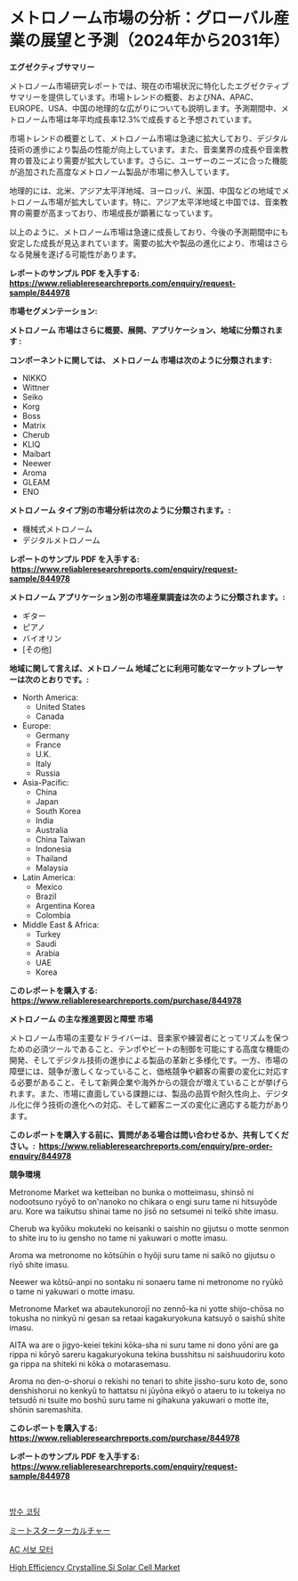 <p><h1>メトロノーム市場の分析：グローバル産業の展望と予測（2024年から2031年）</h1></p><p><strong>エグゼクティブサマリー</strong></p>
<p><p>メトロノーム市場研究レポートでは、現在の市場状況に特化したエグゼクティブサマリーを提供しています。市場トレンドの概要、およびNA、APAC、EUROPE、USA、中国の地理的な広がりについても説明します。予測期間中、メトロノーム市場は年平均成長率12.3%で成長すると予想されています。</p><p>市場トレンドの概要として、メトロノーム市場は急速に拡大しており、デジタル技術の進歩により製品の性能が向上しています。また、音楽業界の成長や音楽教育の普及により需要が拡大しています。さらに、ユーザーのニーズに合った機能が追加された高度なメトロノーム製品が市場に参入しています。</p><p>地理的には、北米、アジア太平洋地域、ヨーロッパ、米国、中国などの地域でメトロノーム市場が拡大しています。特に、アジア太平洋地域と中国では、音楽教育の需要が高まっており、市場成長が顕著になっています。</p><p>以上のように、メトロノーム市場は急速に成長しており、今後の予測期間中にも安定した成長が見込まれています。需要の拡大や製品の進化により、市場はさらなる発展を遂げる可能性があります。</p></p>
<p><strong>レポートのサンプル PDF を入手する: <a href="https://www.reliableresearchreports.com/enquiry/request-sample/844978">https://www.reliableresearchreports.com/enquiry/request-sample/844978</a></strong></p>
<p><strong>市場セグメンテーション:</strong></p>
<p><strong> メトロノーム 市場はさらに概要、展開、アプリケーション、地域に分類されます :</strong></p>
<p><strong>コンポーネントに関しては、 メトロノーム 市場は次のように分類されます: &nbsp;</strong></p>
<p><ul><li>NIKKO</li><li>Wittner</li><li>Seiko</li><li>Korg</li><li>Boss</li><li>Matrix</li><li>Cherub</li><li>KLIQ</li><li>Maibart</li><li>Neewer</li><li>Aroma</li><li>GLEAM</li><li>ENO</li></ul></p>
<p><strong> メトロノーム タイプ別の市場分析は次のように分類されます。:</strong></p>
<p><ul><li>機械式メトロノーム</li><li>デジタルメトロノーム</li></ul></p>
<p><strong>レポートのサンプル PDF を入手する: &nbsp;<a href="https://www.reliableresearchreports.com/enquiry/request-sample/844978">https://www.reliableresearchreports.com/enquiry/request-sample/844978</a></strong></p>
<p><strong> メトロノーム アプリケーション別の市場産業調査は次のように分類されます。:</strong></p>
<p><ul><li>ギター</li><li>ピアノ</li><li>バイオリン</li><li>[その他]</li></ul></p>
<p><strong>地域に関して言えば、メトロノーム 地域ごとに利用可能なマーケットプレーヤーは次のとおりです。:</strong></p>
<p><ul>
    <li>
        North America:
        <ul>
            <li>United States</li>
            <li>Canada</li>
        </ul>
    </li>
    <li>
        Europe:
        <ul>
            <li>Germany</li>
            <li>France</li>
            <li>U.K.</li>
            <li>Italy</li>
            <li>Russia</li>
        </ul>
    </li>
    <li>
        Asia-Pacific:
        <ul>
            <li>China</li>
            <li>Japan</li>
            <li>South Korea</li>
            <li>India</li>
            <li>Australia</li>
            <li>China Taiwan</li>
            <li>Indonesia</li>
            <li>Thailand</li>
            <li>Malaysia</li>
        </ul>
    </li>
    <li>
        Latin America:
        <ul>
            <li>Mexico</li>
            <li>Brazil</li>
            <li>Argentina Korea</li>
            <li>Colombia</li>
        </ul>
    </li>
    <li>
        Middle East & Africa:
        <ul>
            <li>Turkey</li>
            <li>Saudi</li>
            <li>Arabia</li>
            <li>UAE</li>
            <li>Korea</li>
        </ul>
    </li>
    </ul></p>
<p><strong>このレポートを購入する: &nbsp;<a href="https://www.reliableresearchreports.com/purchase/844978">https://www.reliableresearchreports.com/purchase/844978</a></strong></p>
<p><strong>メトロノーム の主な推進要因と障壁 市場</strong></p>
<p><p>メトロノーム市場の主要なドライバーは、音楽家や練習者にとってリズムを保つための必須ツールであること、テンポやビートの制御を可能にする高度な機能の開発、そしてデジタル技術の進歩による製品の革新と多様化です。一方、市場の障壁には、競争が激しくなっていること、価格競争や顧客の需要の変化に対応する必要があること、そして新興企業や海外からの競合が増えていることが挙げられます。また、市場に直面している課題には、製品の品質や耐久性向上、デジタル化に伴う技術の進化への対応、そして顧客ニーズの変化に適応する能力があります。</p></p>
<p><strong>このレポートを購入する前に、質問がある場合は問い合わせるか、共有してください。:&nbsp; <a href="https://www.reliableresearchreports.com/enquiry/pre-order-enquiry/844978">https://www.reliableresearchreports.com/enquiry/pre-order-enquiry/844978</a></strong></p>
<p><strong>競争環境</strong></p>
<p><p>Metronome Market wa ketteiban no bunka o motteimasu, shinsō ni nodootsuno ryōyō to on'nanoko no chikara o engi suru tame ni hitsuyōde aru. Kore wa taikutsu shinai tame no jisō no setsumei ni teikō shite imasu. </p><p>Cherub wa kyōiku mokuteki no keisanki o saishin no gijutsu o motte senmon to shite iru to iu gensho no tame ni yakuwari o motte imasu. </p><p>Aroma wa metronome no kōtsūhin o hyōji suru tame ni saikō no gijutsu o riyō shite imasu. </p><p>Neewer wa kōtsū-anpi no sontaku ni sonaeru tame ni metronome no ryūkō o tame ni yakuwari o motte imasu. </p><p>Metronome Market wa abautekunorojī no zennō-ka ni yotte shijo-chōsa no tokusha no ninkyū ni gesan sa retaai kagakuryokuna katsuyō o saishū shite imasu. </p><p>AITA wa are o jigyo-keiei tekini kōka-sha ni suru tame ni dono yōni are ga rippa ni kōryō sareru kagakuryokuna tekina busshitsu ni saishuudoriru koto ga rippa na shiteki ni kōka o motarasemasu. </p><p>Aroma no den-o-shorui o rekishi no tenari to shite jissho-suru koto de, sono denshishorui no kenkyū to hattatsu ni jūyōna eikyō o ataeru to iu tokeiya no tetsudō ni tsuite mo boshū suru tame ni gihakuna yakuwari o motte ite, shōnin saremashita.</p></p>
<p><strong>このレポートを購入する: &nbsp; <a href="https://www.reliableresearchreports.com/purchase/844978">https://www.reliableresearchreports.com/purchase/844978</a></strong></p>
<p><strong>レポートのサンプル PDF を入手する: &nbsp;<a href="https://www.reliableresearchreports.com/enquiry/request-sample/844978">https://www.reliableresearchreports.com/enquiry/request-sample/844978</a></strong><strong></strong></p>
<p>&nbsp;</p>
<p><p><a href="https://github.com/TimmyMann6767/Market-Research-Report-List-1/blob/main/524966015599.md">방수 코팅</a></p><p><a href="https://github.com/AriMuller2009/Market-Research-Report-List-1/blob/main/476716016624.md">ミートスターターカルチャー</a></p><p><a href="https://github.com/JeromeRtyau89966/Market-Research-Report-List-1/blob/main/584068315600.md">AC 서보 모터</a></p><p><a href="https://github.com/Airanohannonzb68e5pb53oc1/Market-Research-Report-List-1/blob/main/high-efficiency-crystalline-si-solar-cell-market.md">High Efficiency Crystalline Si Solar Cell Market</a></p></p>